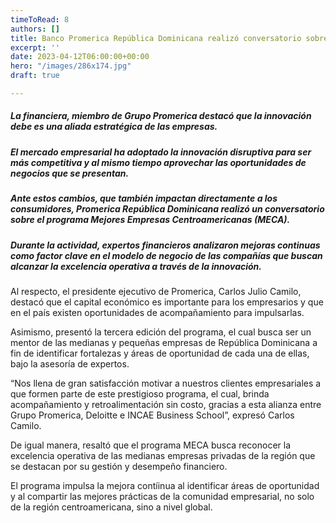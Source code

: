 ```yaml
---
timeToRead: 8
authors: []
title: Banco Promerica República Dominicana realizó conversatorio sobre programa MECA
excerpt: ''
date: 2023-04-12T06:00:00+00:00
hero: "/images/286x174.jpg"
draft: true

---
```

##### La financiera, miembro de Grupo Promerica destacó que la innovación debe es una aliada estratégica de las empresas.

##### El mercado empresarial ha adoptado la innovación disruptiva para ser más competitiva y al mismo tiempo aprovechar las oportunidades de negocios que se presentan.

##### Ante estos cambios, que también impactan directamente a los consumidores, Promerica República Dominicana realizó un conversatorio sobre el programa Mejores Empresas Centroamericanas (MECA).

##### Durante la actividad, expertos financieros analizaron mejoras continuas como factor clave en el modelo de negocio de las compañías que buscan alcanzar la excelencia operativa a través de la innovación.

Al respecto, el presidente ejecutivo de Promerica, Carlos Julio Camilo, destacó que el capital económico es importante para los empresarios y que en el país existen oportunidades de acompañamiento para impulsarlas.

Asimismo, presentó la tercera edición del programa, el cual busca ser un mentor de las medianas y pequeñas empresas de República Dominicana a fin de identificar fortalezas y áreas de oportunidad de cada una de ellas, bajo la asesoría de expertos.

“Nos llena de gran satisfacción motivar a nuestros clientes empresariales a que formen parte de este prestigioso programa, el cual, brinda acompañamiento y retroalimentación sin costo, gracias a esta alianza entre Grupo Promerica, Deloitte e INCAE Business School”, expresó Carlos Camilo.

De igual manera, resaltó que el programa MECA busca reconocer la excelencia operativa de las medianas empresas privadas de la región que se destacan por su gestión y desempeño financiero.

El programa impulsa la mejora contíinua al identificar áreas de oportunidad y al compartir las mejores prácticas de la comunidad empresarial, no solo de la región centroamericana, sino a nivel global.